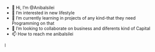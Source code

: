 - 👋 Hi, I’m @Anibalsilei
- 👀 I’m interested in new lifestyle
- 🌱 I’m currently learning in projects of any kind-that they need Programming on that
- 💞️ I’m looking to collaborate on business and diferents kind of Capital
- 📫 How to reach me anibalsilei

l
